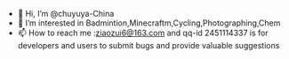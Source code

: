 - 👋 Hi, I’m @chuyuya-China
- 👀 I’m interested in Badmintion,Minecraftm,Cycling,Photographing,Chem
- 📫 How to reach me :ziaozui6@163.com and qq-id 2451114337 is for developers and users to submit bugs and provide valuable suggestions
<!---
chuyuya-China/chuyuya-China is a ✨ special ✨ repository because its `README.md` (this file) appears on your GitHub profile.
You can click the Preview link to take a look at your changes.
--->

